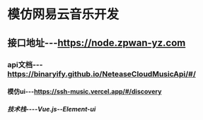 # 模仿网易云音乐开发

## 接口地址---https://node.zpwan-yz.com

### api文档---https://binaryify.github.io/NeteaseCloudMusicApi/#/

#### 模仿ui---https://ssh-music.vercel.app/#/discovery

##### 技术栈----Vue.js--Element-ui